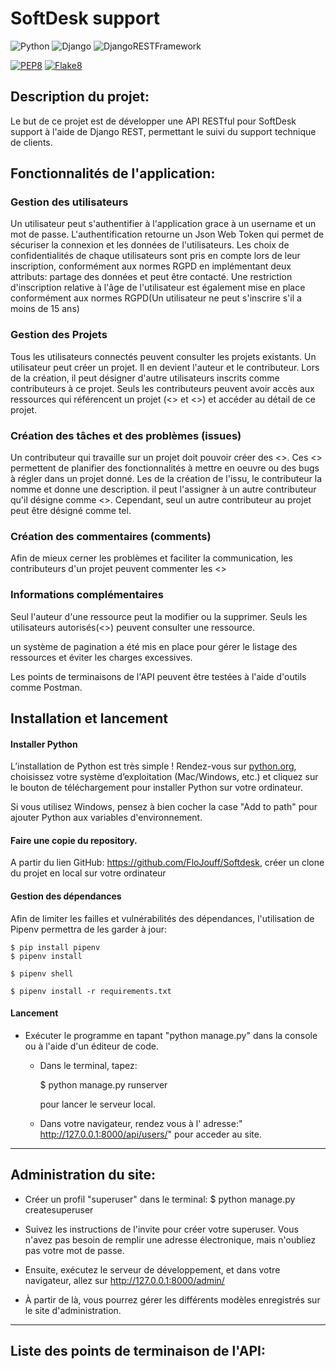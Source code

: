 # SoftDesk support

![Python](https://img.shields.io/badge/python-3.12.x-green.svg)
![Django](https://img.shields.io/badge/django-5.0.4.x-green.svg)
![DjangoRESTFramework](https://img.shields.io/badge/djangoRESTframework-3.15.x-green.svg)

[![PEP8](https://img.shields.io/badge/code%20style-pep8-orange.svg)](https://www.python.org/dev/peps/pep-0008/)
[![Flake8](https://img.shields.io/badge/flake8-checked-blueviolet)](https://flake8.pycqa.org/en/latest/)


## Description du projet:
  Le but de ce projet est de développer une API RESTful pour SoftDesk support à l'aide de Django REST, permettant le suivi du support technique de clients.

## Fonctionnalités de l'application:

### Gestion des utilisateurs

Un utilisateur peut s'authentifier à l'application grace à un username et un mot de passe. L'authentification retourne un Json Web Token qui permet de sécuriser la connexion et les données de l'utilisateurs.
Les choix de confidentialités de chaque utilisateurs sont pris en compte lors de leur inscription, conformément aux normes RGPD en implémentant deux attributs:
  partage des données et peut être contacté.
Une restriction d'inscription relative à l'âge de l'utilisateur est également mise en place conformément aux normes RGPD(Un utilisateur ne peut s'inscrire s'il a moins de 15 ans)

### Gestion des Projets

Tous les utilisateurs connectés peuvent consulter les projets existants.
Un utilisateur peut créer un projet. Il en devient l'auteur et le contributeur.
Lors de la création, il peut désigner d'autre utilisateurs inscrits comme contributeurs à ce projet.
Seuls les contributeurs peuvent avoir accès aux ressources qui référencent un projet (<<issues>> et <<comments>>) et accéder au détail de ce projet.

### Création des tâches et des problèmes (issues)

Un contributeur qui travaille sur un projet doit pouvoir créer des <<Issues>>.
Ces <<Issues>> permettent de planifier des fonctionnalités à mettre en oeuvre ou des bugs à régler dans un projet donné.
Les de la création de l'issu, le contributeur la nomme et donne une description. il peut l'assigner à un autre contributeur qu'il désigne comme <<assignee>>.
Cependant, seul un autre contributeur au projet peut être désigné comme tel.

### Création des commentaires (comments)

Afin de mieux cerner les problèmes et faciliter la communication, les contributeurs d'un projet peuvent commenter les <<issues>>

### Informations complémentaires

Seul l'auteur d'une ressource peut la modifier ou la supprimer.
Seuls les utilisateurs autorisés(<<contributor>>) peuvent consulter une ressource.

un système de pagination a été mis en place pour gérer le listage des ressources et éviter les charges excessives.

Les points de terminaisons de l'API peuvent être testées à l'aide d'outils comme Postman.

## Installation et lancement

#### Installer Python

L’installation de Python est très simple ! Rendez-vous sur [python.org](https://www.python.org/downloads/), choisissez votre système d’exploitation (Mac/Windows, etc.) et cliquez sur le bouton de téléchargement pour installer Python sur votre ordinateur.

Si vous utilisez Windows, pensez à bien cocher la case "Add to path" pour ajouter Python aux variables d'environnement.

#### Faire une copie du repository.

A partir du lien GitHub: https://github.com/FloJouff/Softdesk, créer un clone du projet en local sur votre ordinateur

#### Gestion des dépendances

Afin de limiter les failles et vulnérabilités des dépendances, l'utilisation de Pipenv permettra de les garder à jour:

    $ pip install pipenv
    $ pipenv install

    $ pipenv shell

    $ pipenv install -r requirements.txt

#### Lancement
- Exécuter le programme en tapant "python manage.py" dans la console ou à l'aide d'un éditeur de code.
   - Dans le terminal, tapez: 
      
        $ python manage.py runserver 

      pour lancer le serveur local.
   - Dans votre navigateur, rendez vous à l' adresse:" http://127.0.0.1:8000/api/users/" pour acceder au site.
---

## Administration du site:
   - Créer un profil "superuser" dans le terminal:
      $ python manage.py createsuperuser
   
   - Suivez les instructions de l'invite pour créer votre superuser. 
   Vous n'avez pas besoin de remplir une adresse électronique, mais n'oubliez pas votre mot de passe.

   - Ensuite, exécutez le serveur de développement, et dans votre navigateur, allez sur http://127.0.0.1:8000/admin/ 
   - À partir de là, vous pourrez gérer les différents modèles enregistrés sur le site d'administration.

---
## Liste des points de terminaison de l'API:
   
